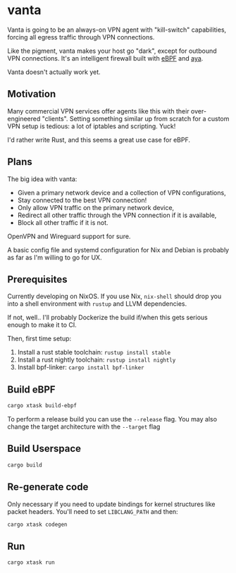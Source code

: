 # vanta

Vanta is going to be an always-on VPN agent with "kill-switch" capabilities, forcing all egress traffic through VPN connections.

Like the pigment, vanta makes your host go "dark", except for outbound VPN connections. It's an intelligent firewall built with [eBPF](https://ebpf.io/) and [aya](https://aya-rs.dev/book/).

Vanta doesn't actually work yet.

## Motivation

Many commercial VPN services offer agents like this with their over-engineered "clients". Setting something similar up from scratch for a custom VPN setup is tedious: a lot of iptables and scripting. Yuck!

I'd rather write Rust, and this seems a great use case for eBPF.

## Plans

The big idea with vanta:

- Given a primary network device and a collection of VPN configurations,
- Stay connected to the best VPN connection!
- Only allow VPN traffic on the primary network device,
- Redirect all other traffic through the VPN connection if it is available,
- Block all other traffic if it is not.

OpenVPN and Wireguard support for sure.

A basic config file and systemd configuration for Nix and Debian is probably as far as I'm willing to go for UX.

## Prerequisites

Currently developing on NixOS. If you use Nix, `nix-shell` should drop you into a shell environment with `rustup` and LLVM dependencies.

If not, well.. I'll probably Dockerize the build if/when this gets serious enough to make it to CI.

Then, first time setup:

1. Install a rust stable toolchain: `rustup install stable`
1. Install a rust nightly toolchain: `rustup install nightly`
1. Install bpf-linker: `cargo install bpf-linker`

## Build eBPF

```bash
cargo xtask build-ebpf
```

To perform a release build you can use the `--release` flag.
You may also change the target architecture with the `--target` flag

## Build Userspace

```bash
cargo build
```

## Re-generate code

Only necessary if you need to update bindings for kernel structures like packet headers. You'll need to set `LIBCLANG_PATH` and then:

```bash
cargo xtask codegen
```

## Run

```bash
cargo xtask run
```
